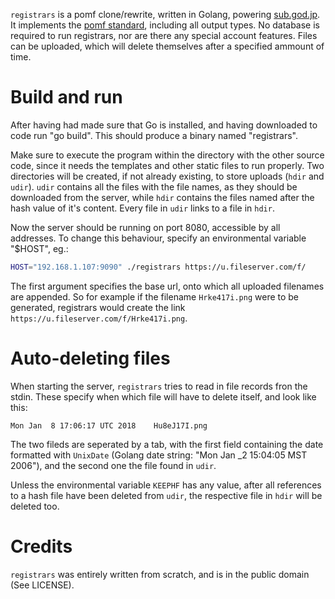 `registrars` is a pomf clone/rewrite, written in Golang, powering
[sub.god.jp](https://sub.god.jp). It implements the [pomf
standard](https://github.com/pomf/pomf-standard), including all output
types. No database is required to run registrars, nor are there any
special account features. Files can be uploaded, which will delete
themselves after a specified ammount of time.

Build and run
=============

After having had made sure that Go is installed, and having downloaded
to code run "go build". This should produce a binary named
"registrars".

Make sure to execute the program within the directory with the other
source code, since it needs the templates and other static files to
run properly. Two directories will be created, if not already
existing, to store uploads (`hdir` and `udir`). `udir` contains all
the files with the file names, as they should be downloaded from the
server, while `hdir` contains the files named after the hash value of
it's content. Every file in `udir` links to a file in `hdir`.

Now the server should be running on port 8080, accessible by all
addresses. To change this behaviour, specify an environmental variable
"$HOST", eg.:

```sh
HOST="192.168.1.107:9090" ./registrars https://u.fileserver.com/f/
```

The first argument specifies the base url, onto which all uploaded
filenames are appended. So for example if the filename `Hrke417i.png`
were to be generated, registrars would create the link
`https://u.fileserver.com/f/Hrke417i.png`.

Auto-deleting files
===================

When starting the server, `registrars` tries to read in file records
fron the stdin. These specify when which file will have to delete
itself, and look like this:

```
Mon Jan  8 17:06:17 UTC 2018	Hu8eJ17I.png
```

The two fileds are seperated by a tab, with the first field containing
the date formatted with `UnixDate` (Golang date string: "Mon Jan _2
15:04:05 MST 2006"), and the second one the file found in `udir`.

Unless the environmental variable `KEEPHF` has any value, after all
references to a hash file have been deleted from `udir`, the
respective file in `hdir` will be deleted too.

Credits
=======

`registrars` was entirely written from scratch, and is in the public
domain (See LICENSE).
